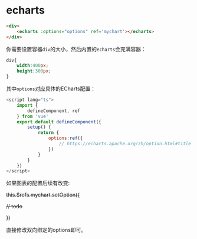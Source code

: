 # echarts

```html
<div>
    <echarts :options="options" ref='mychart'></echarts>
</div>
```

你需要设置容器```div```的大小，然后内置的```echarts```会充满容器：

```css
div{
    width:400px;
    height:300px;
}
```

其中```options```对应具体的ECharts配置：

```js
<script lang="ts">
    import {
        defineComponent, ref
    } from 'vue'
    export default defineComponent({
        setup() {
            return {
                options:ref({
                    // https://echarts.apache.org/zh/option.html#title
                })
            }
        }
    })
</script>
```

如果图表的配置后续有改变:

~~this.$refs.mychart.setOption({~~

~~// todo~~

~~})~~

直接修改双向绑定的options即可。


